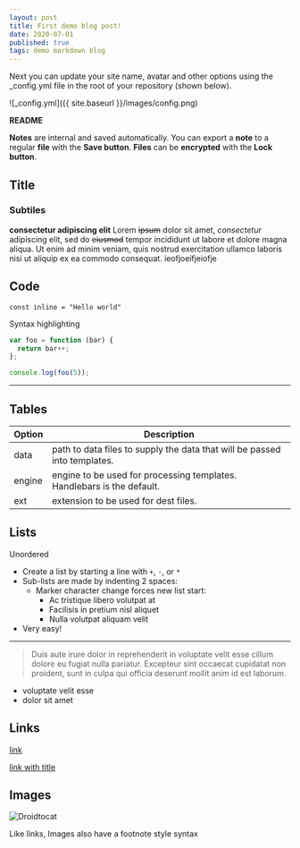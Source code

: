 ```yaml
---
layout: post
title: First demo blog post!
date: 2020-07-01
published: true
tags: demo markdown blog
---
```


Next you can update your site name, avatar and other options using the _config.yml file in the root of your repository (shown below).

![_config.yml]({{ site.baseurl }}/images/config.png)



**README**

**Notes** are internal and saved automatically.
You can export a **note** to a regular **file** with the **Save button**.
**Files** can be **encrypted** with the **Lock button**.



## Title
### Subtiles

**consectetur adipiscing elit**
Lorem ~~ipsum~~ dolor sit amet, *consectetur* adipiscing elit, sed do ~~eiusmod~~ tempor incididunt ut labore et dolore magna aliqua. Ut enim ad minim veniam, quis nostrud exercitation ullamco laboris nisi ut aliquip ex ea commodo consequat. ieofjoeifjeiofje


## Code
`const inline = "Hello world"`

Syntax highlighting

```javascript
var foo = function (bar) {
  return bar++;
};

console.log(foo(5));
```

---
## Tables

| Option | Description |
| ------ | ----------- |
| data   | path to data files to supply the data that will be passed into templates. |
| engine | engine to be used for processing templates. Handlebars is the default. |
| ext    | extension to be used for dest files. |
## Lists

Unordered

+ Create a list by starting a line with `+`, `-`, or `*`
+ Sub-lists are made by indenting 2 spaces:
  - Marker character change forces new list start:
    * Ac tristique libero volutpat at
    + Facilisis in pretium nisl aliquet
    - Nulla volutpat aliquam velit
+ Very easy!

---

> Duis aute irure dolor in reprehenderit in voluptate velit esse cillum dolore eu fugiat nulla pariatur. Excepteur sint occaecat cupidatat non proident, sunt in culpa qui officia deserunt mollit anim id est laborum.

* voluptate velit esse
* dolor sit amet 



## Links

[link](https://znote.lagrede.fr)

[link with title](https://znote.lagrede.fr "title text!")



## Images

![Droidtocat](https://octodex.github.com/images/droidtocat.png "The Droidtocat")

Like links, Images also have a footnote style syntax





